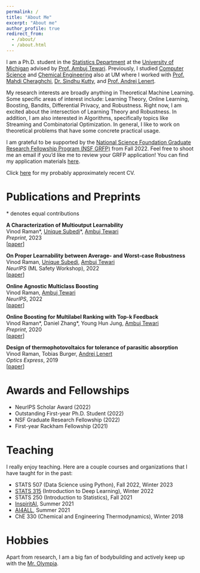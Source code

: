```yaml
---
permalink: /
title: "About Me"
excerpt: "About me"
author_profile: true
redirect_from: 
  - /about/
  - /about.html
---
```


I am a Ph.D. student in the [Statistics Department](https://lsa.umich.edu/stats) at the [University of Michigan](https://umich.edu/) advised by [Prof. Ambuj Tewari](https://ambujtewari.github.io). Previously, I studied [Computer Science](https://cse.engin.umich.edu/) and [Chemical Engineering](https://che.engin.umich.edu/) also at UM where I worked with [Prof. Mahdi Cheraghchi](https://mahdi.cheraghchi.info), [Dr. Sindhu Kutty](https://web.eecs.umich.edu/~skutty/), and [Prof. Andrej Lenert](https://lenert.engin.umich.edu).  

My research interests are broadly anything in Theoretical Machine Learning. Some specific areas of interest include: Learning Theory, Online Learning, Boosting, Bandits, Differential Privacy, and Robustness. Right now, I am excited about the intersection of Learning Theory and Robustness. In addition, I am also interested in Algorithms, specifically topics like Streaming and Combinatorial Optimization. In general, I like to work on theoretical problems that have some concrete practical usage. 

I am grateful to be supported by the [National Science Foundation Graduate Research Fellowship Program (NSF GRFP)](https://www.nsfgrfp.org) from Fall 2022. Feel free to shoot me an email if you’d like me to review your GRFP application! You can find my application materials [here](https://drive.google.com/drive/folders/1o56kOfXVsy64bpcfqegah3f4R85IvN82?usp=sharing).

Click [here](http://vinodkraman.github.io/files/Raman_CV.pdf) for my probably approximately recent CV.

Publications and Preprints
======
\* denotes equal contributions

**A Characterization of Multioutput Learnability**  
Vinod Raman\*, [Unique Subedi](https://unique-subedi.github.io)\*, [Ambuj Tewari](https://ambujtewari.github.io)  
_Preprint_, 2023  
[[paper](https://arxiv.org/abs/2301.02729)]

**On Proper Learnability between Average- and Worst-case Robustness**  
Vinod Raman, [Unique Subedi](https://unique-subedi.github.io), [Ambuj Tewari](https://ambujtewari.github.io)  
_NeurIPS_ (ML Safety Workshop), 2022  
[[paper](https://arxiv.org/abs/2211.05656)]

**Online Agnostic Multiclass Boosting**  
Vinod Raman, [Ambuj Tewari](https://ambujtewari.github.io)  
_NeurIPS_, 2022  
[[paper](https://arxiv.org/abs/2205.15113)]

**Online Boosting for Multilabel Ranking with Top-k Feedback**  
Vinod Raman\*, Daniel Zhang\*, Young Hun Jung, [Ambuj Tewari](https://ambujtewari.github.io)  
_Preprint_, 2020  
[[paper](https://arxiv.org/abs/1910.10937)]

**Design of thermophotovoltaics for tolerance of parasitic absorption**  
Vinod Raman, Tobias Burger, [Andrej Lenert](https://lenert.engin.umich.edu)  
_Optics Express_, 2019  
[[paper](https://opg.optica.org/oe/fulltext.cfm?uri=oe-27-22-31757&id=422403)]

Awards and Fellowships
======
- NeurIPS Scholar Award (2022)
- Outstanding First-year Ph.D. Student (2022)
- NSF Graduate Research Fellowship (2022)
- First-year Rackham Fellowship (2021)

Teaching
======
I really enjoy teaching. Here are a couple courses and organizations that I have taught for in the past: 
- STATS 507 (Data Science using Python), Fall 2022, Winter 2023
- [STATS 315](https://ambujtewari.github.io/stats315-winter2022/) (Introduction to Deep Learning), Winter 2022
- STATS 250 (Introduction to Statistics), Fall 2021
- [InspiritAI](https://www.inspiritai.com), Summer 2021
- [AI4ALL](https://ai-4-all.org), Summer 2021
- ChE 330 (Chemical and Engineering Thermodynamics), Winter 2018

Hobbies
======
Apart from research, I am a big fan of bodybuilding and actively keep up with the [Mr. Olympia](https://mrolympia.com).



